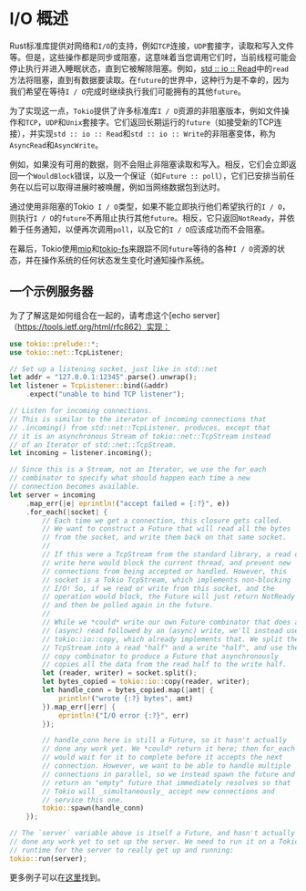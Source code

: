 # I/O 概述

Rust标准库提供对网络和`I/O`的支持，例如`TCP`连接，`UDP`套接字，读取和写入文件等。但是，这些操作都是同步或阻塞，这意味着当您调用它们时，当前线程可能会停止执行并进入睡眠状态，直到它被解除阻塞。例如，[std :: io :: Read](https://doc.rust-lang.org/std/io/trait.Read.html)中的`read`方法将阻塞，直到有数据要读取。在`future`的世界中，这种行为是不幸的，因为我们希望在等待`I / O`完成时继续执行我们可能拥有的其他`future`。

为了实现这一点，`Tokio`提供了许多标准库`I / O`资源的非阻塞版本，例如文件操作和`TCP`，`UDP`和`Unix`套接字。它们返回长期运行的`future`（如接受新的TCP连接），并实现`std :: io :: Read`和`std :: io :: Write`的非阻塞变体，称为`AsyncRead`和`AsyncWrite`。

例如，如果没有可用的数据，则不会阻止非阻塞读取和写入。相反，它们会立即返回一个`WouldBlock`错误，以及一个保证（如`Future :: poll`），它们已安排当前任务在以后可以取得进展时被唤醒，例如当网络数据包到达时。

通过使用非阻塞的Tokio` I / O`类型，如果不能立即执行他们希望执行的`I / O`，则执行`I / O`的`future`不再阻止执行其他`future`。相反，它只返回`NotReady`，并依赖于任务通知，以便再次调用`poll`，以及它的`I / O`应该成功而不会阻塞。

在幕后，Tokio使用[mio](https://docs.rs/mio/*/mio)和[tokio-fs](https://docs.rs/tokio/0.1/tokio/fs/index.html)来跟踪不同`future`等待的各种`I / O`资源的状态，并在操作系统的任何状态发生变化时通知操作系统。

## 一个示例服务器

为了了解这是如何组合在一起的，请考虑这个[echo server]（https://tools.ietf.org/html/rfc862）实现：

```rust
use tokio::prelude::*;
use tokio::net::TcpListener;

// Set up a listening socket, just like in std::net
let addr = "127.0.0.1:12345".parse().unwrap();
let listener = TcpListener::bind(&addr)
    .expect("unable to bind TCP listener");

// Listen for incoming connections.
// This is similar to the iterator of incoming connections that
// .incoming() from std::net::TcpListener, produces, except that
// it is an asynchronous Stream of tokio::net::TcpStream instead
// of an Iterator of std::net::TcpStream.
let incoming = listener.incoming();

// Since this is a Stream, not an Iterator, we use the for_each
// combinator to specify what should happen each time a new
// connection becomes available.
let server = incoming
    .map_err(|e| eprintln!("accept failed = {:?}", e))
    .for_each(|socket| {
        // Each time we get a connection, this closure gets called.
        // We want to construct a Future that will read all the bytes
        // from the socket, and write them back on that same socket.
        //
        // If this were a TcpStream from the standard library, a read or
        // write here would block the current thread, and prevent new
        // connections from being accepted or handled. However, this
        // socket is a Tokio TcpStream, which implements non-blocking
        // I/O! So, if we read or write from this socket, and the
        // operation would block, the Future will just return NotReady
        // and then be polled again in the future.
        //
        // While we *could* write our own Future combinator that does an
        // (async) read followed by an (async) write, we'll instead use
        // tokio::io::copy, which already implements that. We split the
        // TcpStream into a read "half" and a write "half", and use the
        // copy combinator to produce a Future that asynchronously
        // copies all the data from the read half to the write half.
        let (reader, writer) = socket.split();
        let bytes_copied = tokio::io::copy(reader, writer);
        let handle_conn = bytes_copied.map(|amt| {
            println!("wrote {:?} bytes", amt)
        }).map_err(|err| {
            eprintln!("I/O error {:?}", err)
        });

        // handle_conn here is still a Future, so it hasn't actually
        // done any work yet. We *could* return it here; then for_each
        // would wait for it to complete before it accepts the next
        // connection. However, we want to be able to handle multiple
        // connections in parallel, so we instead spawn the future and
        // return an "empty" future that immediately resolves so that
        // Tokio will _simultaneously_ accept new connections and
        // service this one.
        tokio::spawn(handle_conn)
    });

// The `server` variable above is itself a Future, and hasn't actually
// done any work yet to set up the server. We need to run it on a Tokio
// runtime for the server to really get up and running:
tokio::run(server);
```

更多例子可以在[这里](https://github.com/tokio-rs/tokio/tree/master/examples)找到。 

